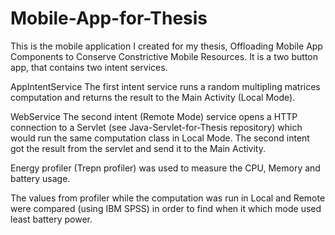 # Mobile-App-for-Thesis
This is the mobile application I created for my thesis, Offloading Mobile App Components to Conserve Constrictive Mobile Resources.
It is a two button app, that contains two intent services.

AppIntentService
The first intent service runs a random multipling matrices computation and returns the result to the Main Activity (Local Mode).

WebService
The second intent (Remote Mode) service opens a HTTP connection to a Servlet (see Java-Servlet-for-Thesis repository) which would run the same computation class in Local Mode. The second intent got the result from the servlet and send it to the Main Activity.  

Energy profiler (Trepn profiler) was used to measure the CPU, Memory and battery usage.

The values from profiler while the computation was run in Local and Remote were compared (using IBM SPSS) in order to find when it which mode used least battery power.  
